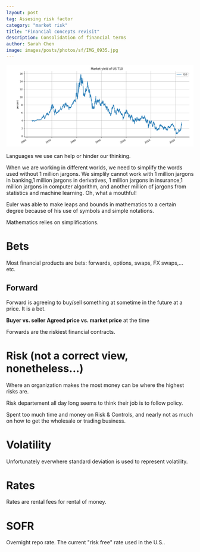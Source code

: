 ```yaml
---
layout: post
tag: Assesing risk factor
category: "market risk"
title: "Financial concepts revisit"
description: Consolidation of financial terms
author: Sarah Chen
image: images/posts/photos/sf/IMG_0935.jpg
---
```


![t10](../images/posts/t10.PNG)

Languages we use can help or hinder our thinking. 

When we are working in different worlds, we need to simplify the words used without 1 million jargons.  We simplily cannot work with 1 million jargons in banking,1 million jargons in derivatives, 1 million jargons in insurance,1 million jargons in computer algorithm, and another million of jargons from statistics and machine learning.  Oh, what a mouthful! 

Euler was able to make leaps and bounds in mathematics to a certain degree because of his use of symbols and simple notations.  

Mathematics relies on simplifications.  

# Bets
Most financial products are bets: forwards, options, swaps, FX swaps,... etc. 
## Forward
Forward is agreeing to buy/sell something at sometime in the future at a price.  It is a bet.

**Buyer vs. seller**
**Agreed price vs. market price** at the time

Forwards are the riskiest financial contracts. 

# Risk (not a correct view, nonetheless...)
Where an organization makes the most money can be where the highest risks are.

Risk departement all day long seems to think their job is to follow policy.

Spent too much time and money on Risk & Controls, and nearly not as much on how to get the wholesale or trading business. 

# Volatility
Unfortunately everwhere standard deviation is used to represent volatility.  

# Rates
Rates are rental fees for rental of money.

# SOFR
Overnight repo rate. The current "risk free" rate used in the U.S.. 

